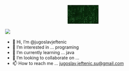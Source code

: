 <div id="header" align="center">
  <img src="https://github.com/jugoslavjeftenic/jugoslavjeftenic/blob/main/img/matrix.gif" width="100"/>
</div>

![](https://komarev.com/ghpvc/?username=your-github-username&style=flat-square)

- 👋 Hi, I’m @jugoslavjeftenic
- 👀 I’m interested in ... programing
- 🌱 I’m currently learning ... java
- 💞️ I’m looking to collaborate on ... 
- 📫 How to reach me ... jugoslav.jeftenic.su@gmail.com

<!---
jugoslavjeftenic/jugoslavjeftenic is a ✨ special ✨ repository because its `README.md` (this file) appears on your GitHub profile.
You can click the Preview link to take a look at your changes.
--->
